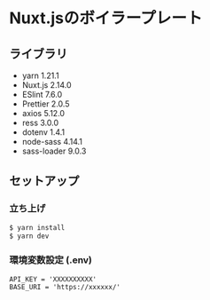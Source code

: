 # Nuxt.jsのボイラープレート
## ライブラリ
- yarn 1.21.1
- Nuxt.js 2.14.0
- ESlint 7.6.0
- Prettier 2.0.5
- axios 5.12.0
- ress 3.0.0
- dotenv 1.4.1
- node-sass 4.14.1
- sass-loader 9.0.3

## セットアップ
### 立ち上げ
```bash
$ yarn install
$ yarn dev
```

### 環境変数設定 (.env)
```
API_KEY = 'XXXXXXXXXX'
BASE_URI = 'https://xxxxxx/'
```

